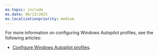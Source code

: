 ```yaml
---
ms.topic: include
ms.date: 06/13/2025
ms.localizationpriority: medium
---
```


<!-- This file is shared by the following articles:

existing-devices/setup-autopilot-deployment.md
pre-provisioning/azure-ad-join-autopilot-profile.md
pre-provisioning/hybrid-azure-ad-join-autopilot-profile.md
self-deploying/self-deploying-autopilot-profile.md
user-driven/azure-ad-join-autopilot-profile.md
user-driven/hybrid-azure-ad-join-autopilot-profile.md

Headings are driven by article context. -->

For more information on configuring Windows Autopilot profiles, see the following articles:

- [Configure Windows Autopilot profiles](/autopilot/profiles).